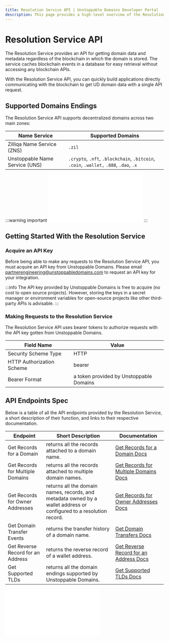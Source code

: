 ```yaml
---
title: Resolution Service API | Unstoppable Domains Developer Portal
description: This page provides a high-level overview of the Resolution Service API hosted by Unstoppable Domains.
---
```


# Resolution Service API

The Resolution Service provides an API for getting domain data and metadata regardless of the blockchain in which the domain is stored. The service caches blockchain events in a database for easy retrieval without accessing any blockchain APIs.

With the Resolution Service API, you can quickly build applications directly communicating with the blockchain to get UD domain data with a single API request.

## Supported Domains Endings

The Resolution Service API supports decentralized domains across two main zones:

| Name Service                   | Supported Domains                                                                      |
| ------------------------------ | -------------------------------------------------------------------------------------- |
| Zilliqa Name Service (ZNS)     | `.zil`                                                                                 |
| Unstoppable Name Service (UNS) | `.crypto`, `.nft`, `.blockchain`, `.bitcoin`, `.coin`, `.wallet,` `.888`, `.dao`, `.x` |

:::warning important
<embed src="/snippets/_new_tld_warning.md" />
:::

## Getting Started With the Resolution Service

### Acquire an API Key

Before being able to make any requests to the Resolution Service API, you must acquire an API key from Unstoppable Domains. Please email <partnerengineering@unstoppabledomains.com> to request an API key for your integration.

:::info
The API key provided by Unstoppable Domains is free to acquire (no cost to open source projects). However, storing the keys in a secret manager or environment variables for open-source projects like other third-party APIs is advisable.
:::

### Making Requests to the Resolution Service

The Resolution Service API uses bearer tokens to authorize requests with the API key gotten from Unstoppable Domains.

| Field Name | Value |
| - | - |
| Security Scheme Type | HTTP |
| HTTP Authorization Scheme | bearer |
| Bearer Format | a token provided by Unstoppable Domains |

## API Endpoints Spec

Below is a table of all the API endpoints provided by the Resolution Service, a short description of their function, and links to their respective documentation.

| Endpoint | Short Description | Documentation |
| - | - | - |
| Get Records for a Domain | returns all the records attached to a domain name. | [Get Records for a Domain Docs](endpoints/get-records-for-a-domain.md) |
| Get Records for Multiple Domains | returns all the records attached to multiple domain names. | [Get Records for Multiple Domains Docs](endpoints/get-records-for-multiple-domains.md) |
| Get Records for Owner Addresses | returns all the domain names, records, and metadata owned by a wallet address or configured to a resolution record. | [Get Records for Owner Addresses Docs](endpoints/get-records-for-owner-addresses.md) |
| Get Domain Transfer Events | returns the transfer history of a domain name. | [Get Domain Transfers Docs](endpoints/get-domain-transfer-events.md) |
| Get Reverse Record for an Address | returns the reverse record of a wallet address. | [Get Reverse Record for an Address Docs](endpoints/get-reverse-record-for-address.md) |
| Get Supported TLDs | returns all the domain endings supported by Unstoppable Domains. | [Get Supported TLDs Docs](endpoints/get-supported-tlds.md) |

<embed src="/snippets/_discord.md" />
